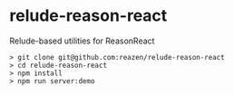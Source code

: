 # relude-reason-react

Relude-based utilities for ReasonReact

```
> git clone git@github.com:reazen/relude-reason-react
> cd relude-reason-react
> npm install
> npm run server:demo
```
